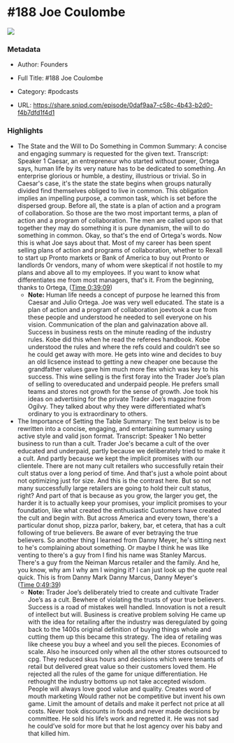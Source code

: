 # #188 Joe Coulombe

![](https://wsrv.nl/?url=https%3A%2F%2Fimage.simplecastcdn.com%2Fimages%2F57933a1d-c5a9-4040-9aca-e766ae2ec0eb%2F721c2dd0-f766-4405-a701-dcd9179d4a5b%2F3000x3000%2F1495013501artwork.jpg%3Faid%3Drss_feed&w=100&h=100)

### Metadata

- Author: Founders
- Full Title: #188 Joe Coulombe
- Category: #podcasts



- URL: https://share.snipd.com/episode/0daf9aa7-c58c-4b43-b2d0-f4b7dfd1f4d1

### Highlights

- The State and the Will to Do Something in Common
  Summary:
  A concise and engaging summary is requested for the given text.
  Transcript:
  Speaker 1
  Caesar, an entrepreneur who started without power, Ortega says, human life by its very nature has to be dedicated to something. An enterprise glorious or humble, a destiny, illustrious or trivial. So in Caesar's case, it's the state the state begins when groups naturally divided find themselves obliged to live in common. This obligation implies an impelling purpose, a common task, which is set before the dispersed group. Before all, the state is a plan of action and a program of collaboration. So those are the two most important terms, a plan of action and a program of collaboration. The men are called upon so that together they may do something it is pure dynamism, the will to do something in common. Okay, so that's the end of Ortega's words. Now this is what Joe says about that. Most of my career has been spent selling plans of action and programs of collaboration, whether to Rexall to start up Pronto markets or Bank of America to buy out Pronto or landlords Or vendors, many of whom were skeptical if not hostile to my plans and above all to my employees. If you want to know what differentiates me from most managers, that's it. From the beginning, thanks to Ortega, ([Time 0:39:09](https://share.snipd.com/snip/bb0b372f-6bb0-4312-bb0b-40bffac2e256))
    - **Note:** Human life needs a concept of purpose he learned this from Caesar and Julio Ortega. Joe was very well educated. The state is a plan of action and a program of collaboration joevtook a cue from these people and understood he needed to sell everyone on his vision. Communication of the plan and galvinazation above all. Success in business rests on the minute reading of the industry rules. Kobe did this when he read the referees handbook. Kobe understood the rules and where the refs could and couldn’t see so he could get away with more. He gets into wine and decides to buy an old licsence instead to getting a new cheaper one because the grandfather values gave him much more flex which was key to his success. This wine selling is the first foray into the Trader Joe’s plan of selling to overeducated and underpaid people. He prefers small teams and stores not growth for the sense of growth. Joe took his ideas on advertising for the private Trader Joe’s magazine from Ogilvy. They talked about why they were differentiated what’s ordinary to you is extraordinary to others.
- The Importance of Setting the Table
  Summary:
  The text below is to be rewritten into a concise, engaging, and entertaining summary using active style and valid json format.
  Transcript:
  Speaker 1
  No better business to run than a cult. Trader Joe's became a cult of the over educated and underpaid, partly because we deliberately tried to make it a cult. And partly because we kept the implicit promises with our clientele. There are not many cult retailers who successfully retain their cult status over a long period of time. And that's just a whole point about not optimizing just for size. And this is the contrast here. But so not many successfully large retailers are going to hold their cult status, right? And part of that is because as you grow, the larger you get, the harder it is to actually keep your promises, your implicit promises to your foundation, like what created the enthusiastic Customers have created the cult and begin with. But across America and every town, there's a particular donut shop, pizza parlor, bakery, bar, et cetera, that has a cult following of true believers. Be aware of ever betraying the true believers. So another thing I learned from Danny Meyer, he's sitting next to he's complaining about something. Or maybe I think he was like venting to there's a guy from I find his name was Stanley Marcus. There's a guy from the Neiman Marcus retailer and the family. And he, you know, why am I why am I winging it? I can just look up the quote real quick. This is from Danny Mark Danny Marcus, Danny Meyer's ([Time 0:49:39](https://share.snipd.com/snip/e823b402-3a6a-43a2-9e09-21f6b662d1c8))
    - **Note:** Trader Joe’s deliberately tried to create and cultivate Trader Joe’s as a cult. Bewhere of violating the trusts of your true believers. Success is a road of mistakes well handled. Innovation is not a result of intellect but will. Business is creative problem solving 
      He came up with the idea for retailing after the industry was deregulated by going back to the 1400s original definition of buying things whole and cutting them up this became this strategy. The idea of retailing was like cheese you buy a wheel and you sell the pieces. Economies of scale. Also he insourced only when all the other stores outsourced to cpg. They reduced skus hours and decisions which were tenants of retail but delivered great value so their customers loved them. He rejected all the rules of the game for unique differentiation. He rethought the industry bottoms up not take accepted wisdom. People will always love good value and quality. Creates word of mouth marketing Would rather not be competitive but invent his own game. Limit the amount of details and make it perfect not price at all costs. Never took discounts in foods and never made decisions by committee. He sold his life’s work and regretted it. He was not sad he could’ve sold for more but that he lost agency over his baby and that killed him.

